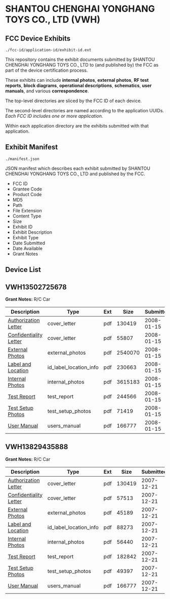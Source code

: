 # SHANTOU CHENGHAI YONGHANG TOYS CO., LTD (VWH)
## FCC Device Exhibits

```
./fcc-id/application-id/exhibit-id.ext
```

This repository contains the exhibit documents submitted by SHANTOU CHENGHAI YONGHANG TOYS CO., LTD to (and published by) the FCC as part of the device certification process.

These exhibits can include **internal photos**, **external photos**, **RF test reports**, **block diagrams**, **operational descriptions**, **schematics**, **user manuals**, and various **correspondence**.

The top-level directories are sliced by the FCC ID of each device.

The second-level directories are named according to the application UUIDs. *Each FCC ID includes one or more application.*

Within each application directory are the exhibits submitted with that application. 

## Exhibit Manifest

```
./manifest.json
```

JSON manifest which describes each exhibit submitted by SHANTOU CHENGHAI YONGHANG TOYS CO., LTD and published by the FCC.

- FCC ID
- Grantee Code
- Product Code
- MD5
- Path
- File Extension
- Content Type
- Size
- Exhibit ID
- Exhibit Description
- Exhibit Type
- Date Submitted
- Date Available
- Grant Notes

## Device List
## VWH13502725678
**Grant Notes:** R/C Car

| Description | Type | Ext | Size | Submitted | Available |
| ----------- | ---- | --- | ---- | --------- | --------- |
| [Authorization Letter](VWH13502725678/53e7d94a9c15a1b4d7e42ea5282cc5eb/882885.pdf) | cover_letter | pdf | 130419 | 2008-01-15 | 2008-01-15 |
| [Confidentiality Letter](VWH13502725678/53e7d94a9c15a1b4d7e42ea5282cc5eb/889066.pdf) | cover_letter | pdf | 55807 | 2008-01-15 | 2008-01-15 |
| [External Photos](VWH13502725678/53e7d94a9c15a1b4d7e42ea5282cc5eb/889068.pdf) | external_photos | pdf | 2540070 | 2008-01-15 | 2008-01-15 |
| [Label and Location](VWH13502725678/53e7d94a9c15a1b4d7e42ea5282cc5eb/889070.pdf) | id_label_location_info | pdf | 230663 | 2008-01-15 | 2008-01-15 |
| [Internal Photos](VWH13502725678/53e7d94a9c15a1b4d7e42ea5282cc5eb/889069.pdf) | internal_photos | pdf | 3615183 | 2008-01-15 | 2008-01-15 |
| [Test Report](VWH13502725678/53e7d94a9c15a1b4d7e42ea5282cc5eb/889073.pdf) | test_report | pdf | 244566 | 2008-01-15 | 2008-01-15 |
| [Test Setup Photos](VWH13502725678/53e7d94a9c15a1b4d7e42ea5282cc5eb/889074.pdf) | test_setup_photos | pdf | 71419 | 2008-01-15 | 2008-01-15 |
| [User Manual](VWH13502725678/53e7d94a9c15a1b4d7e42ea5282cc5eb/882895.pdf) | users_manual | pdf | 166777 | 2008-01-15 | 2008-01-15 |
## VWH13829435888
**Grant Notes:** R/C Car

| Description | Type | Ext | Size | Submitted | Available |
| ----------- | ---- | --- | ---- | --------- | --------- |
| [Authorization Letter](VWH13829435888/10813b8368785578f0e57937efa45f2d/882885.pdf) | cover_letter | pdf | 130419 | 2007-12-21 | 2007-12-21 |
| [Confidentiality Letter](VWH13829435888/10813b8368785578f0e57937efa45f2d/882886.pdf) | cover_letter | pdf | 57513 | 2007-12-21 | 2007-12-21 |
| [External Photos](VWH13829435888/10813b8368785578f0e57937efa45f2d/882888.pdf) | external_photos | pdf | 45189 | 2007-12-21 | 2007-12-21 |
| [Label and Location](VWH13829435888/10813b8368785578f0e57937efa45f2d/882890.pdf) | id_label_location_info | pdf | 88273 | 2007-12-21 | 2007-12-21 |
| [Internal Photos](VWH13829435888/10813b8368785578f0e57937efa45f2d/882889.pdf) | internal_photos | pdf | 56440 | 2007-12-21 | 2007-12-21 |
| [Test Report](VWH13829435888/10813b8368785578f0e57937efa45f2d/882893.pdf) | test_report | pdf | 182842 | 2007-12-21 | 2007-12-21 |
| [Test Setup Photos](VWH13829435888/10813b8368785578f0e57937efa45f2d/882894.pdf) | test_setup_photos | pdf | 49397 | 2007-12-21 | 2007-12-21 |
| [User Manual](VWH13829435888/10813b8368785578f0e57937efa45f2d/882895.pdf) | users_manual | pdf | 166777 | 2007-12-21 | 2007-12-21 |
